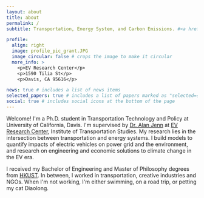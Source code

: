 ```yaml
---
layout: about
title: about
permalink: /
subtitle: Transportation, Energy System, and Carbon Emissions. #<a href='#'>Institute of Transportation Studies, UC Davis</a>.

profile:
  align: right
  image: profile_pic_grant.JPG
  image_circular: false # crops the image to make it circular
  more_info: >
    <p>EV Research Center</p>
    <p>1590 Tilia St</p>
    <p>Davis, CA 95616</p>

news: true # includes a list of news items
selected_papers: true # includes a list of papers marked as "selected={true}"
social: true # includes social icons at the bottom of the page
---
```


Welcome! I'm a Ph.D. student in Transportation Technology and Policy at University of California, Davis. I'm  supervised by [Dr. Alan Jenn](https://www.alanjenn.com/) at [EV Research Center](https://ev.ucdavis.edu/), Institute of Transportation Studies. My research lies in the intersection between transportation and energy systems. I build models to quantify impacts of electric vehicles on power grid and the environment, and research on engineering and economic solutions to climate change in the EV era.

I received my Bachelor of Engineering and Master of Philosophy degrees from [HKUST](https://hkust.edu.hk/). In between, I worked in transportation, creative industries and NGOs. When I'm not working, I'm either swimming, on a road trip, or petting my cat Diaolong.